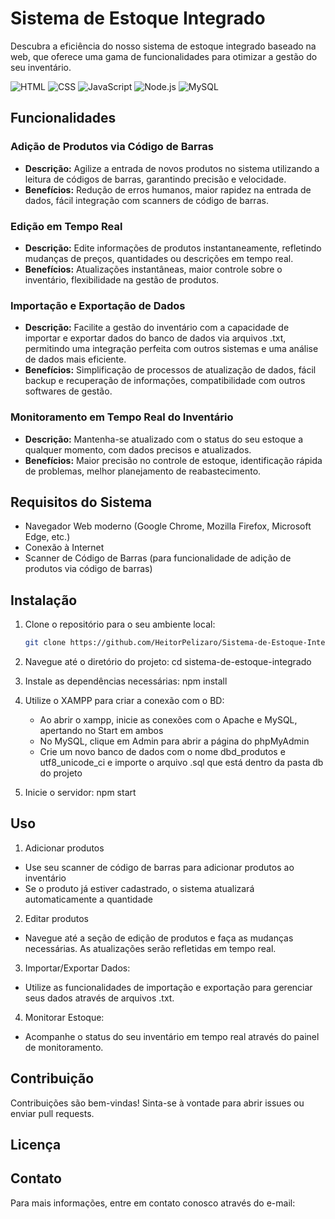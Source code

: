 # Sistema de Estoque Integrado

Descubra a eficiência do nosso sistema de estoque integrado baseado na web, que oferece uma gama de funcionalidades para otimizar a gestão do seu inventário.

![HTML](https://img.shields.io/badge/html5-E34F26?style=for-the-badge&logo=html5&logoColor=white)
![CSS](https://img.shields.io/badge/css3-1572B6?style=for-the-badge&logo=css3&logoColor=white)
![JavaScript](https://img.shields.io/badge/javascript-F7DF1E?style=for-the-badge&logo=javascript&logoColor=black)
![Node.js](https://img.shields.io/badge/node.js-339933?style=for-the-badge&logo=nodedotjs&logoColor=white)
![MySQL](https://img.shields.io/badge/mysql-4479A1?style=for-the-badge&logo=mysql&logoColor=white)


## Funcionalidades

### Adição de Produtos via Código de Barras
- **Descrição:** Agilize a entrada de novos produtos no sistema utilizando a leitura de códigos de barras, garantindo precisão e velocidade.
- **Benefícios:** Redução de erros humanos, maior rapidez na entrada de dados, fácil integração com scanners de código de barras.

### Edição em Tempo Real
- **Descrição:** Edite informações de produtos instantaneamente, refletindo mudanças de preços, quantidades ou descrições em tempo real.
- **Benefícios:** Atualizações instantâneas, maior controle sobre o inventário, flexibilidade na gestão de produtos.

### Importação e Exportação de Dados
- **Descrição:** Facilite a gestão do inventário com a capacidade de importar e exportar dados do banco de dados via arquivos .txt, permitindo uma integração perfeita com outros sistemas e uma análise de dados mais eficiente.
- **Benefícios:** Simplificação de processos de atualização de dados, fácil backup e recuperação de informações, compatibilidade com outros softwares de gestão.

### Monitoramento em Tempo Real do Inventário
- **Descrição:** Mantenha-se atualizado com o status do seu estoque a qualquer momento, com dados precisos e atualizados.
- **Benefícios:** Maior precisão no controle de estoque, identificação rápida de problemas, melhor planejamento de reabastecimento.

## Requisitos do Sistema
- Navegador Web moderno (Google Chrome, Mozilla Firefox, Microsoft Edge, etc.)
- Conexão à Internet
- Scanner de Código de Barras (para funcionalidade de adição de produtos via código de barras)

## Instalação
1. Clone o repositório para o seu ambiente local:
   ```bash
   git clone https://github.com/HeitorPelizaro/Sistema-de-Estoque-Integrado.git

2. Navegue até o diretório do projeto:
    cd sistema-de-estoque-integrado

3. Instale as dependências necessárias:
    npm install

4. Utilize o XAMPP para criar a conexão com o BD:
    - Ao abrir o xampp, inicie as conexões com o Apache e MySQL, apertando no Start em ambos
    - No MySQL, clique em Admin para abrir a página do phpMyAdmin
    - Crie um novo banco de dados com o nome dbd_produtos e utf8_unicode_ci e importe o arquivo .sql que está dentro da pasta db do projeto

5. Inicie o servidor:
    npm start


## Uso
1. Adicionar produtos
- Use seu scanner de código de barras para adicionar produtos ao inventário
- Se o produto já estiver cadastrado, o sistema atualizará automaticamente a quantidade

2. Editar produtos
- Navegue até a seção de edição de produtos e faça as mudanças necessárias. As atualizações serão refletidas em tempo real.

3. Importar/Exportar Dados:
- Utilize as funcionalidades de importação e exportação para gerenciar seus dados através de arquivos .txt.

4. Monitorar Estoque:
- Acompanhe o status do seu inventário em tempo real através do painel de monitoramento.

## Contribuição
Contribuições são bem-vindas! Sinta-se à vontade para abrir issues ou enviar pull requests.

## Licença

## Contato
Para mais informações, entre em contato conosco através do e-mail: 